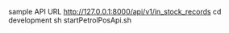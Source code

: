 sample API URL http://127.0.0.1:8000/api/v1/in_stock_records
cd development
sh startPetrolPosApi.sh
